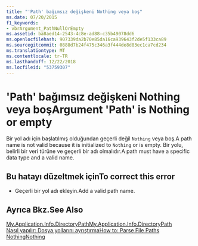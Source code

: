 ```yaml
---
title: "'Path' bağımsız değişkeni Nothing veya boş"
ms.date: 07/20/2015
f1_keywords:
- vbrArgument_PathNullOrEmpty
ms.assetid: ba8aed14-2543-4c8e-ad88-c35b49078dd6
ms.openlocfilehash: 907339da2b70e85da16ca939643f2de5f133ca89
ms.sourcegitcommit: 0888d7b24f475c346a3f444de8d83ec1ca7cd234
ms.translationtype: MT
ms.contentlocale: tr-TR
ms.lasthandoff: 12/22/2018
ms.locfileid: "53759307"
---
```

# <a name="argument-path-is-nothing-or-empty"></a><span data-ttu-id="27abc-102">'Path' bağımsız değişkeni Nothing veya boş</span><span class="sxs-lookup"><span data-stu-id="27abc-102">Argument 'Path' is Nothing or empty</span></span>
<span data-ttu-id="27abc-103">Bir yol adı için başlatılmış olduğundan geçerli değil `Nothing` veya boş.</span><span class="sxs-lookup"><span data-stu-id="27abc-103">A path name is not valid because it is initialized to `Nothing` or is empty.</span></span> <span data-ttu-id="27abc-104">Bir yolu, belirli bir veri türüne ve geçerli bir adı olmalıdır.</span><span class="sxs-lookup"><span data-stu-id="27abc-104">A path must have a specific data type and a valid name.</span></span>  
  
## <a name="to-correct-this-error"></a><span data-ttu-id="27abc-105">Bu hatayı düzeltmek için</span><span class="sxs-lookup"><span data-stu-id="27abc-105">To correct this error</span></span>  
  
-   <span data-ttu-id="27abc-106">Geçerli bir yol adı ekleyin.</span><span class="sxs-lookup"><span data-stu-id="27abc-106">Add a valid path name.</span></span>  
  
## <a name="see-also"></a><span data-ttu-id="27abc-107">Ayrıca Bkz.</span><span class="sxs-lookup"><span data-stu-id="27abc-107">See Also</span></span>  
 [<span data-ttu-id="27abc-108">My.Application.Info.DirectoryPath</span><span class="sxs-lookup"><span data-stu-id="27abc-108">My.Application.Info.DirectoryPath</span></span>](xref:Microsoft.VisualBasic.ApplicationServices.AssemblyInfo.DirectoryPath)  
 [<span data-ttu-id="27abc-109">Nasıl yapılır: Dosya yollarını ayrıştırma</span><span class="sxs-lookup"><span data-stu-id="27abc-109">How to: Parse File Paths</span></span>](../../visual-basic/developing-apps/programming/drives-directories-files/how-to-parse-file-paths.md)  
 [<span data-ttu-id="27abc-110">Nothing</span><span class="sxs-lookup"><span data-stu-id="27abc-110">Nothing</span></span>](../../visual-basic/language-reference/nothing.md)
